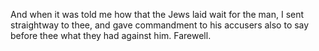 And when it was told me how that the Jews laid wait for the man, I sent straightway to thee, and gave commandment to his accusers also to say before thee what they had against him. Farewell.
